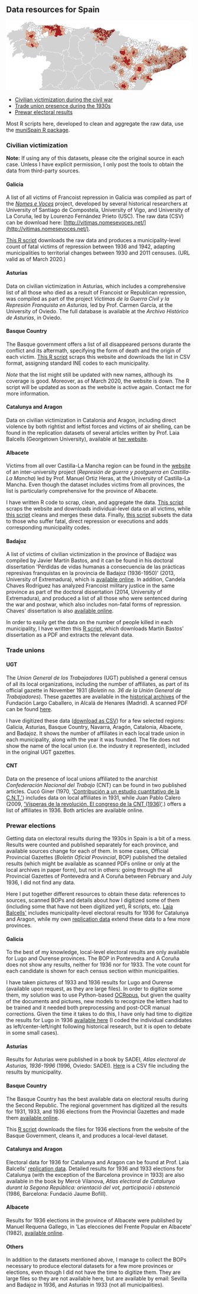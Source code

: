## Data resources for Spain

<img src="https://raw.githubusercontent.com/franvillamil/franvillamil.github.io/master/files/map_top.png" width="500" />

* [Civilian victimization during the civil war](#civilian-victimization)
* [Trade union presence during the 1930s](#trade-unions)
* [Prewar electoral results](#prewar-elections)

Most R scripts here, developed to clean and aggregate the raw data, use the [muniSpain R package](https://github.com/franvillamil/muniSpain).

### Civilian victimization

**Note:** If using any of this datasets, please cite the original source in each case. Unless I have explicit permission, I only post the tools to obtain the data from third-party sources.

#### Galicia

A list of all victims of Francoist repression in Galicia was compiled as part of the [*Nomes e Voces*](http://www.nomesevoces.net/) project, developed by several historical researchers at University of Santiago de Compostela, University of Vigo, and University of La Coruña, led by Lourenzo Fernández Prieto (USC). The raw data (CSV) can be download here: [http://vitimas.nomesevoces.net/](http://vitimas.nomesevoces.net/).

[This R script](https://github.com/franvillamil/franvillamil.github.io/blob/master/R/victims_galicia.R) downloads the raw data and produces a municipality-level count of fatal victims of repression between 1936 and 1942, adapting municipalities to territorial changes between 1930 and 2011 censuses. (URL valid as of March 2020.)

#### Asturias

Data on civilian victimization in Asturias, which includes a comprehensive list of all those who died as a result of Francoist or Republican repression, was compiled as part of the project *Víctimas de la Guerra Civil y la Represión Franquista en Asturias,* led by Prof. Carmen García, at the University of Oviedo. The full database is available at the *Archivo Histórico de Asturias*, in Oviedo.

#### Basque Country

The Basque government offers a list of all disappeared persons durante the conflict and its aftermath, specifying the form of death and the origin of each victim. [This R script](https://github.com/franvillamil/franvillamil.github.io/blob/master/R/victims_euskadi_scrap.R) scraps this website and downloads the list in CSV format, assigning standard INE codes to each municipality.

*Note* that the list might still be updated with new names, although its coverage is good. Moreover, as of March 2020, the website is down. The R script will be updated as soon as the website is active again. Contact me for more information.

#### Catalunya and Aragon

Data on civilian victimization in Catalonia and Aragon, including direct violence by both rightist and leftist forces and victims of air shelling, can be found in the replication datasets of several articles written by Prof. Laia Balcells (Georgetown University), available at [her website](https://laiabalcells.com/).

#### Albacete

Victims from all over Castilla-La Mancha region can be found in the [website](http://victimasdeladictadura.es/) of an inter-university project (*Represión de guerra y postguerra en Castilla-La Mancha*) led by Prof. Manuel Ortiz Heras, at the University of Castilla-La Mancha. Even though the dataset includes victims from all provinces, the list is particularly comprehensive for the province of Albacete.

I have written R code to scrap, clean, and aggregate the data. [This script](https://github.com/franvillamil/franvillamil.github.io/blob/master/R/victims_albacete_scrap.R) scraps the website and downloads individual-level data on all victims, while [this script](https://github.com/franvillamil/franvillamil.github.io/blob/master/R/victims_albacete_clean.R) cleans and merges these data. Finally, [this script](https://github.com/franvillamil/franvillamil.github.io/blob/master/R/victims_albacete.R) subsets the data to those who suffer fatal, direct repression or executions and adds corresponding municipality codes.

#### Badajoz

A list of victims of civilian victimization in the province of Badajoz was compiled by Javier Martín Bastos, and it can be found in his doctoral dissertation 'Pérdidas de vidas humanas a consecuencia de las prácticas represivas franquistas en la provincia de Badajoz (1936-1950)' (2013, University of Extremadura), which is [available online](http://dehesa.unex.es/handle/10662/931). In addition, Candela Chaves Rodríguez has analyzed Francoist military justice in the same province as part of the doctoral dissertation (2014, University of Extremadura), and produced a list of all those who were sentenced during the war and postwar, which also includes non-fatal forms of repression. Chaves' dissertation is also [available online](http://dehesa.unex.es/handle/10662/1258).

In order to easily get the data on the number of people killed in each municipality, I have written this [R script](https://github.com/franvillamil/franvillamil.github.io/blob/master/R/victims_badajoz.R), which downloads Martín Bastos' dissertation as a PDF and extracts the relevant data.

### Trade unions

#### UGT

The *Union General de los Trabajadores* (UGT) published a general census of all its local organizations, including the number of affiliates, as part of its official gazette in November 1931 (*Boletín no. 36 de la Unión General de Trabajadores*). These gazettes are available in the [historical archives](http://portal.ugt.org/fflc/biblioteca/archivo.htm) of the Fundación Largo Caballero, in Alcalá de Henares (Madrid). A scanned PDF can be found [here](https://github.com/franvillamil/franvillamil.github.io/blob/master/files/censo_electoral_social_UGT_1931_MA.pdf).

I have digitized these data ([download as CSV](https://github.com/franvillamil/franvillamil.github.io/blob/master/files/ugt_1931.csv)) for a few selected regions: Galicia, Asturias, Basque Country, Navarra, Aragón, Catalonia, Albacete, and Badajoz. It shows the number of affiliates in each local trade union in each municipality, along with the year it was founded. The file does not show the name of the local union (i.e. the industry it represented), included in the original UGT gazettes.

#### CNT

Data on the presence of local unions affiliated to the anarchist *Confederación Nacional del Trabajo* (CNT) can be found in two published articles.
Cucó Giner (1970, ['Contribución a un estudio cuantitativo de la C.N.T.'](https://roderic.uv.es/items/cf0db144-f00b-421b-be27-3330d4f595d5)) includes data on local affiliates in 1931, while Juan Pablo Calero (2009, ['Vísperas de la revolución. El congreso de la CNT (1936)'](https://dialnet.unirioja.es/servlet/articulo?codigo=3785901).) offers a list of affiliates in 1936. Both articles are available online.

### Prewar elections

Getting data on electoral results during the 1930s in Spain is a bit of a mess. Results were counted and published separately for each province, and available sources change for each of them. In some cases, Official Provincial Gazettes (*Boletín Oficial Provincial*, BOP) published the detailed results (which might be available as scanned PDFs online or only at the local archives in paper form), but not in others: going through the all Provincial Gazettes of Pontevedra and A Coruña between February and July 1936, I did not find any data.

Here I put together different resources to obtain these data: references to sources, scanned BOPs and details about how I digitized some of them (including some that have not been digitized yet), R scripts, etc. [Laia Balcells'](https://dataverse.harvard.edu/dataset.xhtml?persistentId=doi:10.7910/DVN/GJA2PV) includes municipality-level electoral results for 1936 for Catalunya and Aragon, while my own [replication data](./research.md) extend these data to a few more provinces.

#### Galicia

To the best of my knowledge, local-level electoral results are only available for Lugo and Ourense provinces. The BOP in Pontevedra and A Coruña does not show any results, neither for 1936 nor for 1933. The vote count for each candidate is shown for each census section within municipalities.

I have taken pictures of 1933 and 1936 results for Lugo and Ourense (available upon request, as they are large files). In order to digitize some them, my solution was to use Python-based [OCRopus](https://github.com/tmbarchive/ocropy), but given the quality of the documents and pictures, new models to recognize the letters had to be trained and it needed both preprocessing and post-OCR manual corrections. Given the time it takes to do this, I have only had time to digitize the results for Lugo in 1936 [available here](https://github.com/franvillamil/franvillamil.github.io/blob/master/files/lugo1936.csv) (I coded the individual candidates as left/center-left/right following historical research, but it is open to debate in some small cases).

#### Asturias

Results for Asturias were published in a book by SADEI, *Atlas electoral de Asturias, 1936-1996* (1996, Oviedo: SADEI). [Here](https://github.com/franvillamil/franvillamil.github.io/blob/master/files/asturias1936.csv) is a CSV file including the results by municipality.

#### Basque Country

The Basque Country has the best available data on electoral results during the Second Republic. The regional government has digitized all the results for 1931, 1933, and 1936 elections from the Provincial Gazettes and made them [available online](https://www.euskadi.eus/web01-a2haukon/es/contenidos/informacion/w_em_republica/es_def/index.shtml).

This [R script](https://github.com/franvillamil/franvillamil.github.io/blob/master/R/elec36_euskadi.R) downloads the files for 1936 elections from the website of the Basque Government, cleans it, and produces a local-level dataset.

#### Catalunya and Aragon

Electoral data for 1936 for Catalunya and Aragon can be found at Prof. Laia Balcells' [replication data](https://dataverse.harvard.edu/dataset.xhtml?persistentId=doi:10.7910/DVN/GJA2PV). Detailed results for 1936 and 1933 elections for Catalunya (with the exception of the Barcelona province in 1933) are also available in the book by Mercè Vilanova, *Atlas electoral de Catalunya durant la Segona República: orientació del vot, participació i abstenció* (1986, Barcelona: Fundació Jaume Bofill).

#### Albacete

Results for 1936 elections in the province of Albacete were published by Manuel Requena Gallego, in 'Las elecciones del Frente Popular en Albacete' (1982), [available online](https://dialnet.unirioja.es/servlet/articulo?codigo=1320408).

#### Others

In addition to the datasets mentioned above, I manage to collect the BOPs necessary to produce electoral datasets for a few more provinces or elections, even though I did not have the time to digitize them. They are large files so they are not available here, but are available by email: Sevilla and Badajoz in 1936, and Asturias in 1933 (not all municipalities).
